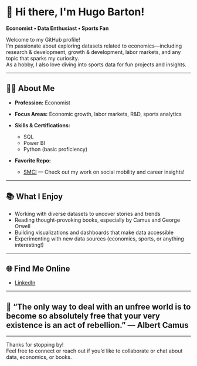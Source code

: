 # 👋 Hi there, I'm Hugo Barton!

**Economist • Data Enthusiast • Sports Fan**

Welcome to my GitHub profile!  
I’m passionate about exploring datasets related to economics—including research & development, growth & development, labor markets, and any topic that sparks my curiosity.  
As a hobby, I also love diving into sports data for fun projects and insights.

---

## 🧑‍💼 About Me

- **Profession:** Economist
- **Focus Areas:** Economic growth, labor markets, R&D, sports analytics
- **Skills & Certifications:**  
  - SQL  
  - Power BI  
  - Python (basic proficiency)

- **Favorite Repo:**  
  - [SMCI](https://github.com/hugobarton03/SMCI) — Check out my work on social mobility and career insights!

---

## 📚 What I Enjoy

- Working with diverse datasets to uncover stories and trends
- Reading thought-provoking books, especially by Camus and George Orwell
- Building visualizations and dashboards that make data accessible
- Experimenting with new data sources (economics, sports, or anything interesting!)

---

## 🌐 Find Me Online

- [LinkedIn](https://www.linkedin.com/in/hugo-barton-b3399b222/)

---

## 📖 “The only way to deal with an unfree world is to become so absolutely free that your very existence is an act of rebellion.” — Albert Camus

---

Thanks for stopping by!  
Feel free to connect or reach out if you’d like to collaborate or chat about data, economics, or books.

